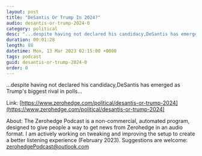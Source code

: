 ```yaml
---
layout: post
title: "DeSantis Or Trump In 2024?"
audio: desantis-or-trump-2024-0
category: political
desc: "...despite having not declared his candidacy,DeSantis has emerged as Trump's biggest rival in polls..."
duration: 00:01:28
length: 88
datetime: Mon, 13 Mar 2023 02:15:00 +0000
tags: podcast
guid: desantis-or-trump-2024-0
order: 0
---
```

...despite having not declared his candidacy,DeSantis has emerged as Trump's biggest rival in polls...

Link: [https://www.zerohedge.com/political/desantis-or-trump-2024](https://www.zerohedge.com/political/desantis-or-trump-2024)

About: The Zerohedge Podcast is a non-commercial, automated program, designed to give people a way to get news from Zerohedge in an audio format.  I am actively working on tweaking and improving the setup to create a better listening experience (February 2023).  Suggestions are welcome: [zerohedgePodcast@outlook.com](mailto:zerohedgePodcast@outlook.com)